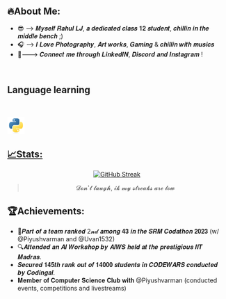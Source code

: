 ## :fire:About Me:
- 😎 --> 𝑴𝒚𝒔𝒆𝒍𝒇 𝑹𝒂𝒉𝒖𝒍 𝑳𝑱, 𝒂 𝒅𝒆𝒅𝒊𝒄𝒂𝒕𝒆𝒅 𝒄𝒍𝒂𝒔𝒔 𝟏𝟐 𝒔𝒕𝒖𝒅𝒆𝒏𝒕, 𝒄𝒉𝒊𝒍𝒍𝒊𝒏 𝒊𝒏 𝒕𝒉𝒆 𝒎𝒊𝒅𝒅𝒍𝒆 𝒃𝒆𝒏𝒄𝒉 ;)
- 🎧 --> 𝑰 𝑳𝒐𝒗𝒆 𝑷𝒉𝒐𝒕𝒐𝒈𝒓𝒂𝒑𝒉𝒚, 𝑨𝒓𝒕 𝒘𝒐𝒓𝒌𝒔, 𝑮𝒂𝒎𝒊𝒏𝒈 & 𝒄𝒉𝒊𝒍𝒍𝒊𝒏 𝒘𝒊𝒕𝒉 𝒎𝒖𝒔𝒊𝒄𝒔
- 🤙---> 𝑪𝒐𝒏𝒏𝒆𝒄𝒕 𝒎𝒆 𝒕𝒉𝒓𝒐𝒖𝒈𝒉 𝑳𝒊𝒏𝒌𝒆𝒅𝑰𝑵, 𝑫𝒊𝒔𝒄𝒐𝒓𝒅 𝒂𝒏𝒅 𝑰𝒏𝒔𝒕𝒂𝒈𝒓𝒂𝒎 !
<br />

## Language learning
<br />
<p align="left"> <a href="https://www.w3.org/html/" target="_blank" rel="noreferrer"> <img src="https://raw.githubusercontent.com/devicons/devicon/master/icons/python/python-original.svg" alt="python" width="40" height="40"/> <a href="https://www.photoshop.com/en" target="_blank" rel="noreferrer"> 

## :chart_with_upwards_trend:Stats:
<div align="center">
  
[![GitHub Streak](https://github-readme-streak-stats.herokuapp.com?user=Rahul-LJ&theme=dark&mode=weekly)](https://git.io/streak-stats)
  
>𝓓𝓸𝓷'𝓽 𝓵𝓪𝓾𝓰𝓱, 𝓲𝓴 𝓶𝔂 𝓼𝓽𝓻𝓮𝓪𝓴𝓼 𝓪𝓻𝓮 𝓵𝓸𝔀
  
</div>

## :trophy:Achievements:

* :2nd_place_medal:𝑷𝒂𝒓𝒕 𝒐𝒇 𝒂 𝒕𝒆𝒂𝒎 𝒓𝒂𝒏𝒌𝒆𝒅 2𝓷𝓭 𝒂𝒎𝒐𝒏𝒈 𝟒𝟑 𝒊𝒏 𝒕𝒉𝒆 𝑺𝑹𝑴 𝑪𝒐𝒅𝒂𝒕𝒉𝒐𝒏 𝟐𝟎𝟐𝟑 (w/ @Piyushvarman and @Uvan1532)
* :mag:𝑨𝒕𝒕𝒆𝒏𝒅𝒆𝒅 𝒂𝒏 𝑨𝑰 𝑾𝒐𝒓𝒌𝒔𝒉𝒐𝒑 𝒃𝒚 𝑨𝑰𝑾𝑺 𝒉𝒆𝒍𝒅 𝒂𝒕 𝒕𝒉𝒆 𝒑𝒓𝒆𝒔𝒕𝒊𝒈𝒊𝒐𝒖𝒔 𝑰𝑰𝑻 𝑴𝒂𝒅𝒓𝒂𝒔.
* 𝑺𝒆𝒄𝒖𝒓𝒆𝒅 𝟏𝟒𝟓𝒕𝒉 𝒓𝒂𝒏𝒌 𝒐𝒖𝒕 𝒐𝒇 𝟏𝟒𝟎𝟎𝟎 𝒔𝒕𝒖𝒅𝒆𝒏𝒕𝒔 𝒊𝒏 𝑪𝑶𝑫𝑬𝑾𝑨𝑹𝑺 𝒄𝒐𝒏𝒅𝒖𝒄𝒕𝒆𝒅 𝒃𝒚 𝑪𝒐𝒅𝒊𝒏𝒈𝒂𝒍.
* 𝐌𝐞𝐦𝐛𝐞𝐫 𝐨𝐟 𝐂𝐨𝐦𝐩𝐮𝐭𝐞𝐫 𝐒𝐜𝐢𝐞𝐧𝐜𝐞 𝐂𝐥𝐮𝐛 𝐰𝐢𝐭𝐡 @Piyushvarman (conducted events, competitions and livestreams)

<!---
Rahul-LJ/Rahul-LJ is a ✨ special ✨ repository because its `README.md` (this file) appears on your GitHub profile.
You can click the Preview link to take a look at your changes.
--->


